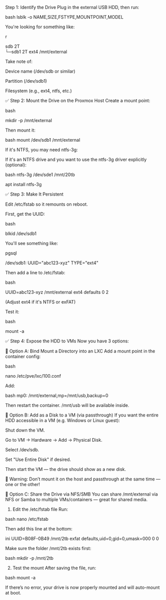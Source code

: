 Step 1: Identify the Drive
Plug in the external USB HDD, then run:

bash
lsblk -o NAME,SIZE,FSTYPE,MOUNTPOINT,MODEL

You're looking for something like:

r

sdb      2T                   
└─sdb1   2T   ext4     /mnt/external

Take note of:

Device name (/dev/sdb or similar)

Partition (/dev/sdb1)

Filesystem (e.g., ext4, ntfs, etc.)

✅ Step 2: Mount the Drive on the Proxmox Host
Create a mount point:

bash

mkdir -p /mnt/external

Then mount it:

bash
mount /dev/sdb1 /mnt/external

If it's NTFS, you may need ntfs-3g:

If it's an NTFS drive and you want to use the ntfs-3g driver explicitly (optional):

bash
ntfs-3g /dev/sde1 /mnt/20tb

apt install ntfs-3g

✅ Step 3: Make It Persistent

Edit /etc/fstab so it remounts on reboot.

First, get the UUID:

bash

blkid /dev/sdb1

You'll see something like:

pgsql

/dev/sdb1: UUID="abc123-xyz" TYPE="ext4"

Then add a line to /etc/fstab:

bash

UUID=abc123-xyz /mnt/external ext4 defaults 0 2

(Adjust ext4 if it's NTFS or exFAT)

Test it:

bash

mount -a

✅ Step 4: Expose the HDD to VMs
Now you have 3 options:

🔹 Option A: Bind Mount a Directory into an LXC
Add a mount point in the container config:

bash

nano /etc/pve/lxc/100.conf

Add:

bash
mp0: /mnt/external,mp=/mnt/usb,backup=0

Then restart the container. /mnt/usb will be available inside.

🔹 Option B: Add as a Disk to a VM (via passthrough)
If you want the entire HDD accessible in a VM (e.g. Windows or Linux guest):

Shut down the VM.

Go to VM → Hardware → Add → Physical Disk.

Select /dev/sdb.

Set "Use Entire Disk" if desired.

Then start the VM — the drive should show as a new disk.

🛑 Warning: Don’t mount it on the host and passthrough at the same time — one or the other!

🔹 Option C: Share the Drive via NFS/SMB
You can share /mnt/external via NFS or Samba to multiple VMs/containers — great for shared media.

1. Edit the /etc/fstab file
Run:

bash
nano /etc/fstab

Then add this line at the bottom:

ini
UUID=B08F-0B49 /mnt/2tb exfat defaults,uid=0,gid=0,umask=000 0 0

Make sure the folder /mnt/2tb exists first:

bash
mkdir -p /mnt/2tb

2. Test the mount
After saving the file, run:

bash
mount -a

If there’s no error, your drive is now properly mounted and will auto-mount at boot.
